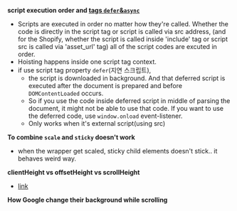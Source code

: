 **script execution order and [tags `defer`&`async`](https://ko.javascript.info/script-async-defer)**
- Scripts are executed in order no matter how they're called. Whether the code is directly in the script tag or script is called via src address, (and for the Shopify, whether the script is called inside 'include' tag or script src is called via 'asset_url' tag) all of the script codes are excuted in order.
- Hoisting happens inside one script tag context.
- if use script tag property `defer`(지연 스크립트), 
  - the script is downloaded in background. And that deferred script is executed after the document is prepared and before `DOMContentLoaded` occurs. 
  - So if you use the code inside deferred script in middle of parsing the document, it might not be able to use that code. If you want to use the deferred code, use `window.onload` event-listener.
  - Only works when it's external script(using src)

**To combine `scale` and `sticky` doesn't work**
- when the wrapper get scaled, sticky child elements doesn't stick.. it behaves weird way.

**clientHeight vs offsetHeight vs scrollHeight**
- [link](https://thisthat.dev/client-height-vs-offset-height-vs-scroll-height/)

**How Google change their background while scrolling**